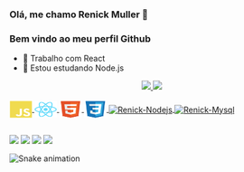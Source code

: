 ### Olá, me chamo Renick Muller 👋
### Bem vindo ao meu perfil Github


- 🔭 Trabalho com React
- 🌱 Estou estudando Node.js

<div align="center">
  <a href="https://github.com/renickmiller">
  <img height="180em" src="https://github-readme-stats.vercel.app/api?username=renickmiller&show_icons=true&theme=dark&include_all_commits=true&count_private=true"/>
  <img height="180em" src="https://github-readme-stats.vercel.app/api/top-langs/?username=renickmiller&layout=compact&langs_count=7&theme=dark"/>
</div>
<div style="display: inline_block"><br>
  <img align="center" alt="Renick-Js" height="30" width="40" src="https://raw.githubusercontent.com/devicons/devicon/master/icons/javascript/javascript-plain.svg">
  <img align="center" alt="Renick-React" height="30" width="40" src="https://raw.githubusercontent.com/devicons/devicon/master/icons/react/react-original.svg">
  <img align="center" alt="Renick-HTML" height="30" width="40" src="https://raw.githubusercontent.com/devicons/devicon/master/icons/html5/html5-original.svg">
  <img align="center" alt="Renick-CSS" height="30" width="40" src="https://raw.githubusercontent.com/devicons/devicon/master/icons/css3/css3-original.svg">
  <img align="center" alt="Renick-Nodejs" height="30" width="40" src="https://cdn.jsdelivr.net/gh/devicons/devicon/icons/nodejs/nodejs-original-wordmark.svg">
  <img align="center" alt="Renick-Mysql" height="30" width="40" src="https://cdn.jsdelivr.net/gh/devicons/devicon/icons/mysql/mysql-original.svg">
          
  
  
  ##
 
<div> 
  <a href="https://www.instagram.com/renickmiller/" target="_blank"><img src="https://img.shields.io/badge/-Instagram-%23E4405F?style=for-the-badge&logo=instagram&logoColor=white" target="_blank"></a>
 <a href="https://discord.gg/ju36F7wY" target="_blank"><img src="https://img.shields.io/badge/Discord-7289DA?style=for-the-badge&logo=discord&logoColor=white" target="_blank"></a> 
  <a href = "mailto:renickprogrammer@gmail.com"><img src="https://img.shields.io/badge/-Gmail-%23333?style=for-the-badge&logo=gmail&logoColor=white" target="_blank"></a>
  <a href="https://www.linkedin.com/in/renick-muller-9b43b0228/" target="_blank"><img src="https://img.shields.io/badge/-LinkedIn-%230077B5?style=for-the-badge&logo=linkedin&logoColor=white" target="_blank"></a> 
 
  ![Snake animation](https://github.com/renickmiller/renickmiller/blob/output/github-contribution-grid-snake.svg)
 
</div>
